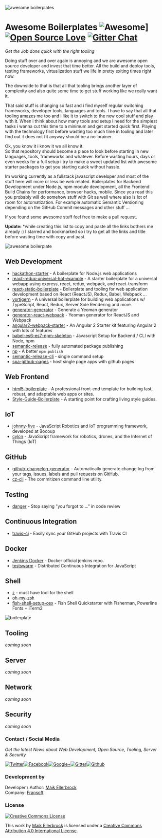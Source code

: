 ![awesome boilerplates](https://github.frapsoft.com/top/open-source-v1.png)

# Awesome Boilerplates ![Awesome](https://cdn.rawgit.com/sindresorhus/awesome/d7305f38d29fed78fa85652e3a63e154dd8e8829/media/badge.svg)] [![Open Source Love](https://badges.frapsoft.com/os/v1/open-source.svg?v=102)](https://github.com/ellerbrock/open-source-badges/) [![Gitter Chat](https://badges.gitter.im/frapsoft/frapsoft.svg)](https://gitter.im/frapsoft/frapsoft/)

_Get the Job done quick with the right tooling_

Doing stuff over and over again is annoying and we are awesome open source developer and invest that time better. All the build and deploy tools, testing frameworks, virtualization stuff we life in pretty exiting times right now.

The downside to that is that all that tooling brings another layer of complexity and also quite some time to get stuff working like we really want it.

That said stuff is changing so fast and i find myself regular switching frameworks, developer tools, languages and tools. I have to say that all that tooling amazes me too and i like it to switch to the new cool stuff and play with it. When i think about how many tools and setup i need for the simplest tasks i wanna cut this time to a minimum and get started quick first. Playing with the technology first before wasting too much time in tooling and later find out it does not fit anyway should be a no-brainer.

Ok, you know it i know it we all know it.<br>
So that repository should become a place to look before starting in new languages, tools, frameworks and whatever. Before wasting hours, days or even weeks for a full setup i try to make a sweet updated list with awesome starter packages to get you starting quick without hassle.

Im working currently as a fullstack javascript developer and most of the stuff here will more or less be web related. Boilerplates for Backend Development under Node.js, npm module development, all the Frontend Build Chains for performance, browser hacks, mobile. Since you read this you probably will do somehow stuff with Git as well where also is lot of room for automatization. For example automatic Semantic Versioning depending on the GitHub Commit messages and other stuff ...

If you found some awesome stuff feel free to make a pull request.

**Update:** *while creating this list to copy and paste all the links bothers me already :) I starred and bookmarked so i try to get all the links and title before wasting time with copy and past.

![awesome boilerplate](http://i.giphy.com/l0HlMr2G3EKFgpUY0.gif)

## Web Development

- [hackathon-starter](https://github.com/sahat/hackathon-starter) - A boilerplate for Node.js web applications
- [react-redux-universal-hot-example](https://github.com/erikras/react-redux-universal-hot-example) - A starter boilerplate for a universal webapp using express, react, redux, webpack, and react-transform
- [react-static-boilerplate](https://github.com/kriasoft/react-static-boilerplate) - Boilerplate and tooling for web application development based on React (ReactJS), Redux, Babel, Webpack ...
- [vortigern](https://github.com/barbar/vortigern) - A universal boilerplate for building web applications w/ TypeScript, React, Redux, Server Side Rendering and more.
- [generator-generator](https://github.com/yeoman/generator-generator) - Generate a Yeoman generator
- [generator-react-webpack](https://github.com/react-webpack-generators/generator-react-webpack) - Yeoman generator for ReactJS and Webpack
- [angular2-webpack-starter](https://github.com/AngularClass/angular2-webpack-starter) - An Angular 2 Starter kit featuring Angular 2 with lots of features
- [babel-es6-es7-npm-skeleton](https://github.com/ellerbrock/babel-es6-es7-npm-skeleton) - Javascript Setup for Backend / CLI with Node, npm
- [semantic-release](https://github.com/semantic-release/semantic-release) - fully automated package publishing
- [np](https://github.com/sindresorhus/np) - A better `npm publish`
- [semantic-release-cli](https://github.com/semantic-release/cli) - single command setup
- [spa-github-pages](https://github.com/rafrex/spa-github-pages) - host single page apps with github pages

## Web Frontend

- [html5-boilerplate](https://github.com/h5bp/html5-boilerplate) - A professional front-end template for building fast, robust, and adaptable web apps or sites.
- [Style-Guide-Boilerplate](https://github.com/bjankord/Style-Guide-Boilerplate) - A starting point for crafting living style guides.

## IoT

- [johnny-five](https://github.com/rwaldron/johnny-five) - JavaScript Robotics and IoT programming framework, developed at Bocoup
- [cylon](https://github.com/hybridgroup/cylon) - JavaScript framework for robotics, drones, and the Internet of Things (IoT)

## GitHub

- [github-changelog-generator](https://github.com/skywinder/github-changelog-generator) - Automatically generate change log from your tags, issues, labels and pull requests on GitHub.
- [cz-cli](https://github.com/commitizen/cz-cli) - The commitizen command line utility.

## Testing

- [danger](https://github.com/danger/danger) - Stop saying "you forgot to ..." in code review

## Continuous Integration

- [travis-ci](https://travis-ci.org/) - Easily sync your GitHub projects with Travis CI

## Docker

- [Jenkins Docker](https://github.com/jenkinsci/docker) - Docker official jenkins repo.
- [testswarm](https://github.com/jquery/testswarm) - Distributed Continuous Integration for JavaScript

## Shell

- [z](https://github.com/rupa/z) - must have tool for the shell
- [oh-my-zsh](https://github.com/robbyrussell/oh-my-zsh)
- [fish-shell-setup-osx](https://github.com/ellerbrock/fish-shell-setup-osx) - Fish Shell Quickstarter with Fisherman, Powerline Fonts + iTerm2

![boilerplate](http://i.giphy.com/yoJC2xLT6aupKwf1Je.gif)

## Tooling

_coming soon_

## Server

_coming soon_

## Network

_coming soon_

## Security

_coming soon_

### Contact / Social Media

_Get the latest News about Web Development, Open Source, Tooling, Server & Security_

[![Twitter](https://github.frapsoft.com/social/twitter.png)](https://twitter.com/frapsoft/)[![Facebook](https://github.frapsoft.com/social/facebook.png)](https://www.facebook.com/frapsoft/)[![Google+](https://github.frapsoft.com/social/google-plus.png)](https://plus.google.com/116540931335841862774)[![Gitter](https://github.frapsoft.com/social/gitter.png)](https://gitter.im/frapsoft/frapsoft/)[![Github](https://github.frapsoft.com/social/github.png)](https://github.com/ellerbrock/)

### Development by

Developer / Author: [Maik Ellerbrock](https://github.com/ellerbrock/)<br>
Company: [Frapsoft](https://github.com/frapsoft/)

### License

[![Creative Commons License](https://i.creativecommons.org/l/by/4.0/88x31.png)](http://creativecommons.org/licenses/by/4.0/)<br>

This work by [Maik Ellerbrock](https://github.com/ellerbrock/) is licensed under a [Creative Commons Attribution 4.0 International License](http://creativecommons.org/licenses/by/4.0/).
